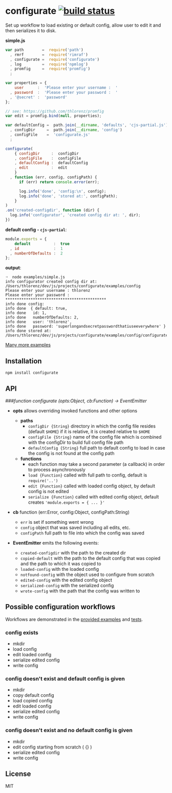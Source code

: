 # configurate [![build status](https://secure.travis-ci.org/thlorenz/configurate.png)](http://travis-ci.org/thlorenz/configurate)

Set up workflow to load existing or default config, allow user to edit it and then serializes it to disk.

**simple.js**

```js
var path        =  require('path')
  , rmrf        =  require('rimraf')
  , configurate =  require('configurate')
  , log         =  require('npmlog')
  , promfig     =  require('promfig')
  ;

var properties = { 
    user      :  'Please enter your username :  '
  , password  :  'Please enter your password :  '
  , '@secret' :  'password'
};

// see: https://github.com/thlorenz/promfig
var edit = promfig.bind(null, properties);

var defaultConfig =  path.join(__dirname, 'defaults', 'cjs-partial.js')
  , configDir     =  path.join(__dirname, 'config')
  , configFile    =  'configurate.js'
  ;

configurate(
    { configDir     :  configDir 
    , configFile    :  configFile
    , defaultConfig :  defaultConfig
    , edit          :  edit
    }
  , function (err, config, configPath) {
      if (err) return console.error(err);

      log.info('done', 'config:\n', config);
      log.info('done', 'stored at:', configPath);
    }
)
.on('created-configdir', function (dir) { 
  log.info('configurator', 'created config dir at: ', dir); 
})
```

**default config - `cjs-partial`**:

```js
module.exports = {
    default          :  true
  , id               :  1
  , numberOfDefaults :  2
};
```

**output**:

```
➝  node examples/simple.js
info configurator created config dir at:  /Users/thlorenz/dev/js/projects/configurate/examples/config
Please enter your username : thlorenz
Please enter your password :  ********************************************
info done config:
info done  { default: true,
info done   id: 1,
info done   numberOfDefaults: 2,
info done   user: 'thlorenz',
info done   password: 'superlongandsecretpasswordthatiuseeverywhere' }
info done stored at: /Users/thlorenz/dev/js/projects/configurate/examples/config/configurate.js
```
[Many more examples](https://github.com/thlorenz/configurate/tree/master/examples)

## Installation

    npm install configurate

## API

###*function configurate (opts:Object, cb:Function) -> EventEmitter*

- **opts** allows overriding invoked functions and other options
  - **paths**
      - `configDir {String}`       directory in which the config file resides (default `$HOME`) if it is relative, it is created relative to `$HOME`
      - `configFile {String}`      name of the config file which is combined with the configDir to build full config file path
      - `defaultConfig {String}`   full path to default config to load in case the config is not found at the config path
  - **functions**
      - each function may take a second parameter (a callback) in order to process asynchronously
      - `load {Function}`          called with full path to config, default is `require('..')`
      - `edit {Function}`          called with loaded config object, by default config is not edited
      - `serialize {Function}`     called with edited config object, default creates `'module.exports = { ... }'`
 
- **cb** function (err:Error, config:Object, configPath:String)
  - `err`         is set if something went wrong
  - `config`      object that was saved including all edits, etc.
  - `configPath`  full path to file into which the config was saved

- **EventEmitter** emits the following events:
  - `created-configdir` with the path to the created dir
  - `copied-default`    with the path to the default config that was copied and the path to which it was copied to
  - `loaded-config`     with the loaded config
  - `notfound-config`   with the object used to configure from scratch
  - `edited-config`     with the edited config object
  - `serialized-config` with the serialized config
  - `wrote-config`      with the path that the config was written to

## Possible configuration workflows

Workflows are demonstrated in the [provided examples](https://github.com/thlorenz/configurate/tree/master/examples) and
[tests](https://github.com/thlorenz/configurate/tree/master/test).

### config exists
  - mkdir
  - load config
  - edit loaded config
  - serialize edited config
  - write config

### config doesn't exist and default config is given
  - mkdir
  - copy default config
  - load copied config
  - edit loaded config
  - serialize edited config
  - write config

### config doesn't exist and no default config is given
  - mkdir
  - edit config starting from scratch ( {} ) 
  - serialize edited config
  - write config

## License

MIT
